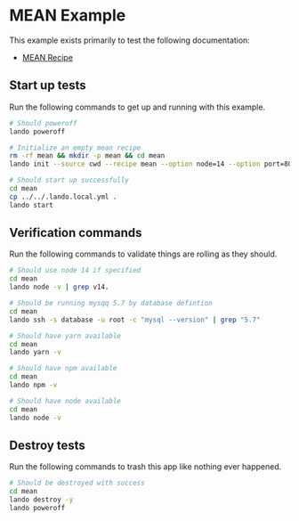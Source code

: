 MEAN Example
============

This example exists primarily to test the following documentation:

* [MEAN Recipe](https://docs.devwithlando.io/tutorials/mean.html)

Start up tests
--------------

Run the following commands to get up and running with this example.

```bash
# Should poweroff
lando poweroff

# Initialize an empty mean recipe
rm -rf mean && mkdir -p mean && cd mean
lando init --source cwd --recipe mean --option node=14 --option port=8055 --option database=mysql --name lando-mean-mysql

# Should start up successfully
cd mean
cp ../../.lando.local.yml .
lando start
```

Verification commands
---------------------

Run the following commands to validate things are rolling as they should.

```bash
# Should use node 14 if specified
cd mean
lando node -v | grep v14.

# Should be running mysqq 5.7 by database defintion
cd mean
lando ssh -s database -u root -c "mysql --version" | grep "5.7"

# Should have yarn available
cd mean
lando yarn -v

# Should have npm available
cd mean
lando npm -v

# Should have node available
cd mean
lando node -v
```

Destroy tests
-------------

Run the following commands to trash this app like nothing ever happened.

```bash
# Should be destroyed with success
cd mean
lando destroy -y
lando poweroff
```
